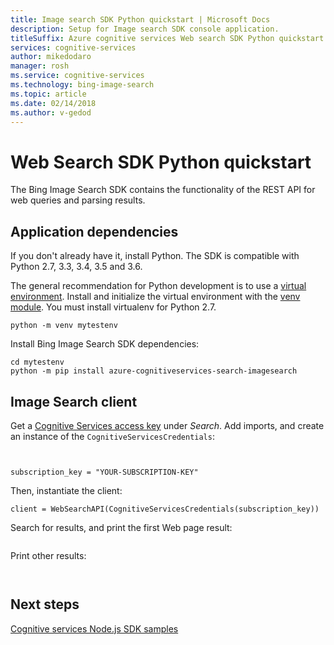 ```yaml
---
title: Image search SDK Python quickstart | Microsoft Docs
description: Setup for Image search SDK console application.
titleSuffix: Azure cognitive services Web search SDK Python quickstart
services: cognitive-services
author: mikedodaro
manager: rosh
ms.service: cognitive-services
ms.technology: bing-image-search
ms.topic: article
ms.date: 02/14/2018
ms.author: v-gedod
---
```

# Web Search SDK Python quickstart

The Bing Image Search SDK contains the functionality of the REST API for web queries and parsing results. 

## Application dependencies
If you don't already have it, install Python. The SDK is compatible with Python 2.7, 3.3, 3.4, 3.5 and 3.6.

The general recommendation for Python development is to use a [virtual environment](https://docs.python.org/3/tutorial/venv.html). 
Install and initialize the virtual environment with the [venv module](https://pypi.python.org/pypi/virtualenv). You must install virtualenv for Python 2.7.
```
python -m venv mytestenv
```
Install Bing Image Search SDK dependencies:
```
cd mytestenv
python -m pip install azure-cognitiveservices-search-imagesearch
```
## Image Search client
Get a [Cognitive Services access key](https://azure.microsoft.com/try/cognitive-services/) under *Search*. 
Add imports, and create an instance of the `CognitiveServicesCredentials`:
```


subscription_key = "YOUR-SUBSCRIPTION-KEY"
```
Then, instantiate the client:
```
client = WebSearchAPI(CognitiveServicesCredentials(subscription_key))
```
Search for results, and print the first Web page result:
```
```
Print other results:
```


```

## Next steps

[Cognitive services Node.js SDK samples](https://github.com/Azure-Samples/cognitive-services-node-sdk-samples)


